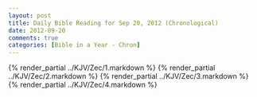 ```yaml
---
layout: post
title: Daily Bible Reading for Sep 20, 2012 (Chronological)
date: 2012-09-20
comments: true
categories: [Bible in a Year - Chron]
---
```

{% render_partial ../KJV/Zec/1.markdown %}
{% render_partial ../KJV/Zec/2.markdown %}
{% render_partial ../KJV/Zec/3.markdown %}
{% render_partial ../KJV/Zec/4.markdown %}
